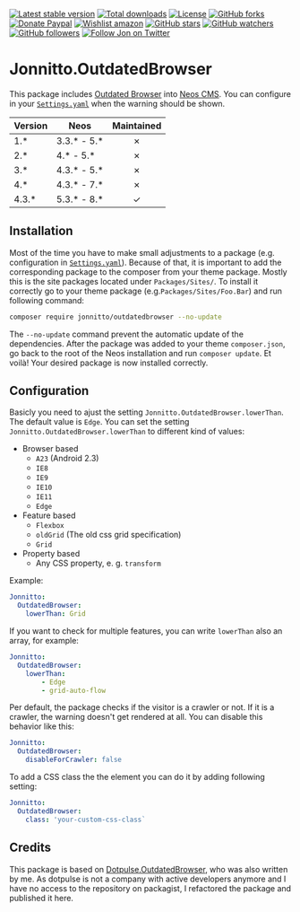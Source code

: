 [![Latest stable version]][packagist] [![Total downloads]][packagist] [![License]][packagist] [![GitHub forks]][fork] [![Donate Paypal]][paypal] [![Wishlist amazon]][amazon] [![GitHub stars]][stargazers] [![GitHub watchers]][subscription] [![GitHub followers]][followers] [![Follow Jon on Twitter]][twitter]

# Jonnitto.OutdatedBrowser

This package includes [Outdated Browser] into [Neos CMS]. You can configure in your [`Settings.yaml`] when the warning should be shown.

| Version | Neos          | Maintained |
| ------- | ------------- | :--------: |
| 1.\*    | 3.3.\* - 5.\* |     ✗      |
| 2.\*    | 4.\* - 5.\*   |     ✗      |
| 3.\*    | 4.3.\* - 5.\* |     ✗      |
| 4.\*    | 4.3.\* - 7.\* |     ✗      |
| 4.3.\*  | 5.3.\* - 8.\* |     ✓      |

## Installation

Most of the time you have to make small adjustments to a package (e.g. configuration in [`Settings.yaml`]). Because of that, it is important to add the corresponding package to the composer from your theme package. Mostly this is the site packages located under `Packages/Sites/`. To install it correctly go to your theme package (e.g.`Packages/Sites/Foo.Bar`) and run following command:

```bash
composer require jonnitto/outdatedbrowser --no-update
```

The `--no-update` command prevent the automatic update of the dependencies. After the package was added to your theme `composer.json`, go back to the root of the Neos installation and run `composer update`. Et voilà! Your desired package is now installed correctly.

## Configuration

Basicly you need to ajust the setting `Jonnitto.OutdatedBrowser.lowerThan`. The default value is `Edge`.
You can set the setting `Jonnitto.OutdatedBrowser.lowerThan` to different kind of values:

-   Browser based
    -   `A23` (Android 2.3)
    -   `IE8`
    -   `IE9`
    -   `IE10`
    -   `IE11`
    -   `Edge`
-   Feature based
    -   `Flexbox`
    -   `oldGrid` (The old css grid specification)
    -   `Grid`
-   Property based
    -   Any CSS property, e. g. `transform`

Example:

```yaml
Jonnitto:
  OutdatedBrowser:
    lowerThan: Grid
```

If you want to check for multiple features, you can write `lowerThan` also an array, for example:

```yaml
Jonnitto:
  OutdatedBrowser:
    lowerThan:
        - Edge
        - grid-auto-flow
```

Per default, the package checks if the visitor is a crawler or not. If it is a crawler, the warning doesn't get rendered at all. You can disable this behavior like this:

```yaml
Jonnitto:
  OutdatedBrowser:
    disableForCrawler: false
```

To add a CSS class the the element you can do it by adding following setting:

```yaml
Jonnitto:
  OutdatedBrowser:
    class: 'your-custom-css-class`
```

## Credits

This package is based on [Dotpulse.OutdatedBrowser], who was also written by me. As dotpulse is not a company with active developers anymore and I have no access to the repository on packagist, I refactored the package and published it here.

[packagist]: https://packagist.org/packages/jonnitto/outdatedbrowser
[latest stable version]: https://poser.pugx.org/jonnitto/outdatedbrowser/v/stable
[total downloads]: https://poser.pugx.org/jonnitto/outdatedbrowser/downloads
[license]: https://poser.pugx.org/jonnitto/outdatedbrowser/license
[github forks]: https://img.shields.io/github/forks/jonnitto/Jonnitto.OutdatedBrowser.svg?style=social&label=Fork
[donate paypal]: https://img.shields.io/badge/Donate-PayPal-yellow.svg
[wishlist amazon]: https://img.shields.io/badge/Wishlist-Amazon-yellow.svg
[amazon]: https://www.amazon.de/hz/wishlist/ls/2WPGORAVYF39B?&sort=default
[paypal]: https://www.paypal.me/Jonnitto/20eur
[github stars]: https://img.shields.io/github/stars/jonnitto/Jonnitto.OutdatedBrowser.svg?style=social&label=Stars
[github watchers]: https://img.shields.io/github/watchers/jonnitto/Jonnitto.OutdatedBrowser.svg?style=social&label=Watch
[github followers]: https://img.shields.io/github/followers/jonnitto.svg?style=social&label=Follow
[follow jon on twitter]: https://img.shields.io/twitter/follow/jonnitto.svg?style=social&label=Follow
[twitter]: https://twitter.com/jonnitto
[fork]: https://github.com/jonnitto/Jonnitto.OutdatedBrowser/fork
[stargazers]: https://github.com/jonnitto/Jonnitto.OutdatedBrowser/stargazers
[subscription]: https://github.com/jonnitto/Jonnitto.OutdatedBrowser/subscription
[followers]: https://github.com/jonnitto/followers
[outdated browser]: http://outdatedbrowser.com/
[neos cms]: https://www.neos.io
[`settings.yaml`]: Configuration/Settings.yaml
[dotpulse.outdatedbrowser]: https://github.com/dotpulse/Dotpulse.OutdatedBrowser
